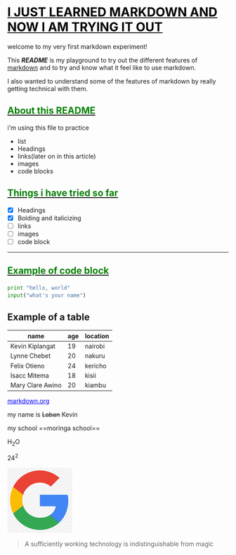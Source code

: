 #  <u> <span style=" color:black;">I JUST LEARNED  MARKDOWN AND NOW I AM TRYING IT OUT </span></u>


welcome to my very first markdown experiment!

This ***README***  is my playground to try out the different features of <u>markdown</u> and to try and know what it feel like to use markdown. 

I also wanted to understand some of the features of markdown by really getting technical with them.

##  <u><span style ="color:green;"> About this README </u></span>

i'm using this file to practice 
* list
* Headings
* links(later on in this article)
* images
* code blocks
## <u><span style="color:green;">Things i have tried so far</u></span>
- [x] Headings
- [x] Bolding and italicizing
- [ ] links
- [ ] images
- [ ] code block

---
## <u><span style="color:green">Example of code block</u></span>
```python
print "hello, world"
input("what's your name")
```

## Example of a table
| name             | age | location |
| ---------------- | --- | -------- |
| Kevin Kiplangat  | 19  | nairobi  |
| Lynne Chebet     | 20  | nakuru   |
| Felix Otieno     | 24  | kericho  |
| Isacc Mitema     | 18  | kisii    |
| Mary Clare Awino | 20  | kiambu   |

[<span style="color:blue;"> <u>markdown.org</u></span>](https://www.markdownguide.org/)

my name is ~~Laban~~ Kevin

my school ==moringa school==

H<sub>2</sub>O

24<sup>2</sup>

![image of a cat](google.png)


> A sufficiently working technology is indistinguishable from magic
>











